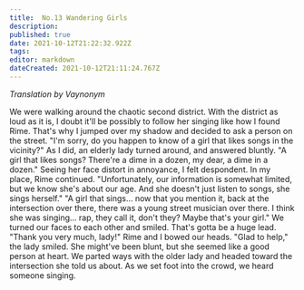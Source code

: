 ```yaml
---
title:  No.13 Wandering Girls
description: 
published: true
date: 2021-10-12T21:22:32.922Z
tags: 
editor: markdown
dateCreated: 2021-10-12T21:11:24.767Z
---
```


*Translation by Vaynonym*

We were walking around the chaotic second district. With the district as loud as it is, I doubt it'll be possibly to follow her singing like how I found Rime. That's why I jumped over my shadow and decided to ask a person on the street.
"I'm sorry, do you happen to know of a girl that likes songs in the vicinity?"
As I did, an elderly lady turned around, and answered bluntly.
"A girl that likes songs? There're a dime in a dozen, my dear, a dime in a dozen."
Seeing her face distort in annoyance, I felt despondent. In my place, Rime continued.
"Unfortunately, our information is somewhat limited, but we know she's about our age. And she doesn't just listen to songs, she sings herself."
"A girl that sings... now that you mention it, back at the intersection over there, there was a young street musician over there. I think she was singing... rap, they call it, don't they? Maybe that's your girl."
We turned our faces to each other and smiled. That's gotta be a huge lead.
"Thank you very much, lady!"
Rime and I bowed our heads. "Glad to help," the lady smiled. She might've been blunt, but she seemed like a good person at heart.
We parted ways with the older lady and headed toward the intersection she told us about. As we set foot into the crowd, we heard someone singing.